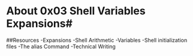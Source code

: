 # About 0x03 Shell Variables Expansions#

##Resources
-Expansions
-Shell Arithmetic
-Variables
-Shell initialization files
-The alias Command
-Technical Writing
